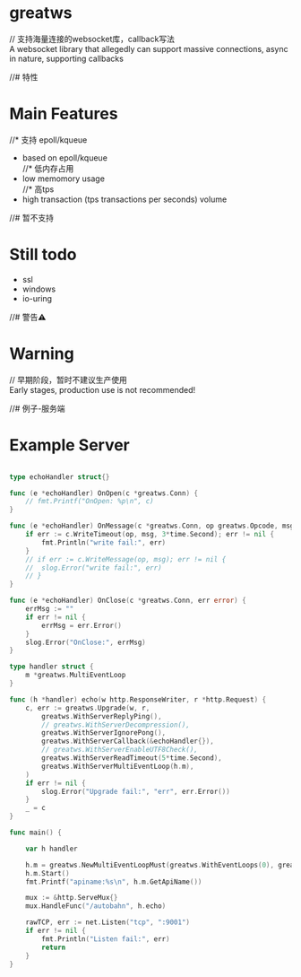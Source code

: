 # greatws
// 支持海量连接的websocket库，callback写法  
A websocket library that allegedly can support massive connections, async in nature, supporting callbacks  

//# 特性  
# Main Features
//* 支持 epoll/kqueue
* based on epoll/kqueue  
//* 低内存占用
* low memomory usage  
//* 高tps
* high transaction (tps transactions per seconds) volume  

//# 暂不支持  
# Still todo    
* ssl
* windows
* io-uring

//# 警告⚠️  
# Warning  
// 早期阶段，暂时不建议生产使用  
Early stages, production use is not recommended!

//# 例子-服务端  
# Example Server
```go

type echoHandler struct{}

func (e *echoHandler) OnOpen(c *greatws.Conn) {
	// fmt.Printf("OnOpen: %p\n", c)
}

func (e *echoHandler) OnMessage(c *greatws.Conn, op greatws.Opcode, msg []byte) {
	if err := c.WriteTimeout(op, msg, 3*time.Second); err != nil {
		fmt.Println("write fail:", err)
	}
	// if err := c.WriteMessage(op, msg); err != nil {
	// 	slog.Error("write fail:", err)
	// }
}

func (e *echoHandler) OnClose(c *greatws.Conn, err error) {
	errMsg := ""
	if err != nil {
		errMsg = err.Error()
	}
	slog.Error("OnClose:", errMsg)
}

type handler struct {
	m *greatws.MultiEventLoop
}

func (h *handler) echo(w http.ResponseWriter, r *http.Request) {
	c, err := greatws.Upgrade(w, r,
		greatws.WithServerReplyPing(),
		// greatws.WithServerDecompression(),
		greatws.WithServerIgnorePong(),
		greatws.WithServerCallback(&echoHandler{}),
		// greatws.WithServerEnableUTF8Check(),
		greatws.WithServerReadTimeout(5*time.Second),
		greatws.WithServerMultiEventLoop(h.m),
	)
	if err != nil {
		slog.Error("Upgrade fail:", "err", err.Error())
	}
	_ = c
}

func main() {

	var h handler

	h.m = greatws.NewMultiEventLoopMust(greatws.WithEventLoops(0), greatws.WithMaxEventNum(1000), greatws.WithLogLevel(slog.LevelError)) // epoll, kqueue
	h.m.Start()
	fmt.Printf("apiname:%s\n", h.m.GetApiName())

	mux := &http.ServeMux{}
	mux.HandleFunc("/autobahn", h.echo)

	rawTCP, err := net.Listen("tcp", ":9001")
	if err != nil {
		fmt.Println("Listen fail:", err)
		return
	}
}
```
